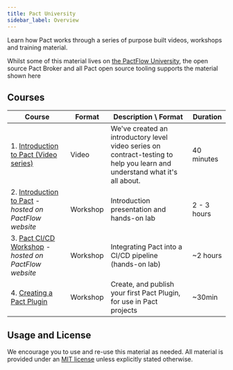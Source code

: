 ```yaml
---
title: Pact University
sidebar_label: Overview
---
```


Learn how Pact works through a series of purpose built videos, workshops and training material.

Whilst some of this material lives on [the PactFlow University](https://docs.pactflow.io/docs/workshops), the open source Pact Broker and all Pact open source tooling supports the material shown here

## Courses

| Course                                                                                                                                        | Format   | Description \ Format                                                                                                       | Duration    |
| --------------------------------------------------------------------------------------------------------------------------------------------- | -------- | -------------------------------------------------------------------------------------------------------------------------- | ----------- |
| 1. [Introduction to Pact (Video series)](https://youtube.com/playlist?list=PLwy9Bnco-IpfZ72VQ7hce8GicVZs7nm0i)                                | Video    | We've created an introductory level video series on contract-testing to help you learn and understand what it's all about. | 40 minutes  |
| 2. [Introduction to Pact](https://docs.pactflow.io/docs/workshops/introduction)  - _hosted on PactFlow website_                                                                                     | Workshop | Introduction presentation and hands-on lab                                                                                 | 2 - 3 hours |
| 3. [Pact CI/CD Workshop](https://docs.pactflow.io/docs/workshops/ci-cd) - _hosted on PactFlow website_                                                                                                 | Workshop | Integrating Pact into a CI/CD pipeline (hands-on lab)                                                                      | ~2 hours    |
| 4. [Creating a Pact Plugin](/plugins/workshops/create-a-plugin/intro)                                                                            | Workshop | Create, and publish your first Pact Plugin, for use in Pact projects                                                                                               | ~30min    |

## Usage and License

We encourage you to use and re-use this material as needed. All material is provided under an [MIT license](https://opensource.org/licenses/MIT) unless explicitly stated otherwise.
